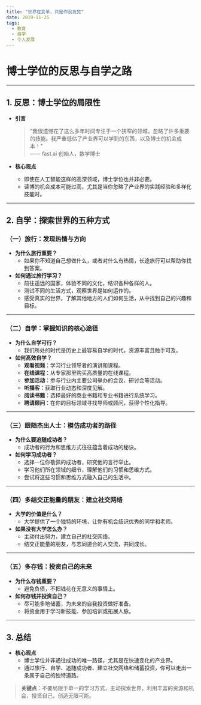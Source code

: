 ```yaml
---
title: "世界在变革，只是你没发觉"
date: 2019-11-25
tags:
  - 教育
  - 自学
  - 个人发展
---
```

# 博士学位的反思与自学之路

---

## **1. 反思：博士学位的局限性**

- **引言**  
  > "我很遗憾花了这么多年时间专注于一个狭窄的领域，忽略了许多重要的技能。我严重低估了产业界可以学到的东西，以及博士的机会成本！"  
  —— fast.ai 创始人，数学博士  

- **核心观点**  
  - 即使在人工智能这样的高深领域，博士学位也并非必要。  
  - 读博的机会成本可能过高，尤其是当你忽略了产业界的实践经验和多样化技能时。

---

## **2. 自学：探索世界的五种方式**

### **（一）旅行：发现热情与方向**
- **为什么旅行重要？**  
  - 如果你不知道自己想做什么，或者对什么有热情，长途旅行可以帮助你找到答案。  
- **如何通过旅行学习？**  
  - 前往遥远的国家，体验不同的文化，结识各种各样的人。  
  - 测试不同的生活方式，观察世界是如何运作的。  
  - 感受真实的世界，了解其他地方的人们如何生活，从中找到自己的兴趣和目标。

---

### **（二）自学：掌握知识的核心途径**
- **为什么自学可行？**  
  - 我们所处的时代是历史上最容易自学的时代，资源丰富且触手可及。  
- **如何高效自学？**  
  - **观看视频**：学习行业领导者的演讲和课程。  
  - **在线课程**：从专家那里购买高质量的在线课程。  
  - **参加活动**：参与行业内主要公司举办的会议、研讨会等活动。  
  - **听播客**：获取行业动态和深度见解。  
  - **阅读书籍**：选择最好的商业书籍和专业书籍进行系统学习。  
  - **聘请顾问**：在你的目标领域寻找导师或顾问，获得个性化指导。

---

### **（三）跟随杰出人士：模仿成功者的路径**
- **为什么要追随成功者？**  
  - 成功者的行为和思维方式往往蕴含着成功的秘诀。  
- **如何学习成功者？**  
  - 选择一位你敬佩的成功者，研究他的言行举止。  
  - 学习他们所在领域的细节，理解他们的习惯和思维方式。  
  - 尝试将这些习惯和思维方式融入自己的生活中。

---

### **（四）多结交正能量的朋友：建立社交网络**
- **大学的价值是什么？**  
  - 大学提供了一个独特的环境，让你有机会结识优秀的同学和老师。  
- **如果没有大学怎么办？**  
  - 主动付出努力，建立自己的社交网络。  
  - 结交正能量的朋友，与志同道合的人交流，共同成长。

---

### **（五）多存钱：投资自己的未来**
- **为什么存钱重要？**  
  - 避免负债，不把钱花在无意义的事情上。  
- **如何存钱并投资自己？**  
  - 尽可能多地储蓄，为未来的自我投资做好准备。  
  - 将资金用于学习新技能、参加培训或拓展人脉。

---

## **3. 总结**

- **核心观点**  
  - 博士学位并非通往成功的唯一路径，尤其是在快速变化的产业界。  
  - 通过旅行、自学、追随成功者、建立社交网络和储蓄投资，你可以走出一条属于自己的独特道路。  

> **关键点**：不要局限于单一的学习方式，主动探索世界，利用丰富的资源和机会，投资自己，创造无限可能。

